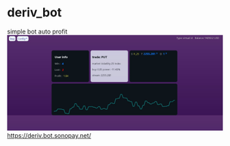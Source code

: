# deriv_bot
simple bot auto profit
![V1](https://github.com/jcc-oil/deriv_bot/blob/main/Screenshot_12.jpg)
https://deriv.bot.sonopay.net/
